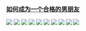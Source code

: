 ### [如何成为一个合格的男朋友](http://www.jianshu.com/p/4d1a6234310a)

![](img/如何成为一个合格的男朋友.jpg)
![](img/如何成为一个合格的男朋友2.jpg)
![](img/如何成为一个合格的男朋友3.jpg)
![](img/如何成为一个合格的男朋友4.jpg)
![](img/如何成为一个合格的男朋友5.jpg)
![](img/如何成为一个合格的男朋友6.jpg)
![](img/如何成为一个合格的男朋友7.jpg)
![](img/如何成为一个合格的男朋友8.jpg)
![](img/如何成为一个合格的男朋友9.jpg)
![](img/如何成为一个合格的男朋友10.jpg)
